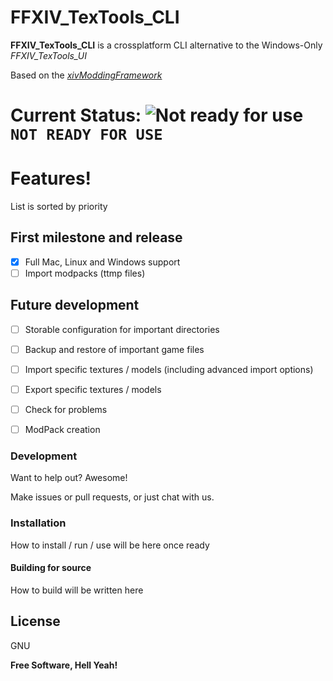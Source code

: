 # FFXIV_TexTools_CLI


**FFXIV_TexTools_CLI** is a crossplatform CLI alternative to the Windows-Only *FFXIV_TexTools_UI*

Based on the *[xivModdingFramework](https://github.com/liinko/xivModdingFramework)*

# Current Status: ![Not ready for use](https://placehold.it/15/f03c15/000000?text=+) `NOT READY FOR USE`

# Features!
List is sorted by priority
## First milestone and release
- [x] Full Mac, Linux and Windows support
- [ ] Import modpacks (ttmp files)
 
## Future development
- [ ] Storable configuration for important directories
- [ ] Backup and restore of important game files
- [ ] Import specific textures / models (including advanced import options)
- [ ] Export specific textures / models
- [ ] Check for problems
- [ ] ModPack creation
 

### Development

Want to help out? Awesome!

Make issues or pull requests, or just chat with us.

### Installation

How to install / run / use will be here once ready


#### Building for source
How to build will be written here


License
----

GNU


**Free Software, Hell Yeah!**
